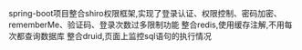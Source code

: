 spring-boot项目整合shiro权限框架,实现了登录认证、权限控制、密码加密、rememberMe、验证码、登录次数过多限制功能
整合redis,使用缓存注解,不用每次都查询数据库
整合druid,页面上监控sql语句的执行情况

